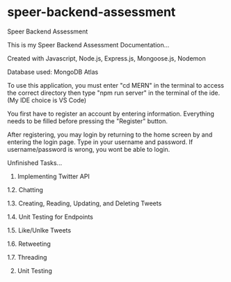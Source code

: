 # speer-backend-assessment
Speer Backend Assessment

This is my Speer Backend Assessment Documentation...

Created with Javascript, Node.js, Express.js, Mongoose.js, Nodemon

Database used: MongoDB Atlas

To use this application, you must enter "cd MERN" in the terminal to access the correct directory then type "npm run server" in the terminal of the ide. (My IDE choice is VS Code)

You first have to register an account by entering information. Everything needs to be filled before pressing the "Register" button.

After registering, you may login by returning to the home screen by and entering the login page. Type in your username and password. If username/password is wrong, you wont be able to login.

Unfinished Tasks...

1. Implementing Twitter API

  1.2. Chatting
  
  1.3. Creating, Reading, Updating, and Deleting Tweets
  
  1.4. Unit Testing for Endpoints
  
  1.5. Like/Unlke Tweets
  
  1.6. Retweeting

  1.7. Threading
  
2. Unit Testing

